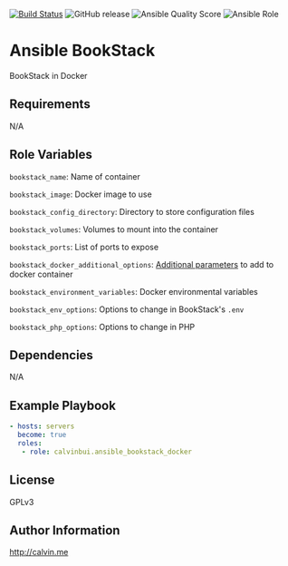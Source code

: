 [![Build Status](https://travis-ci.com/calvinbui/ansible-bookstack-docker.svg?branch=master)](https://travis-ci.com/calvinbui/ansible-bookstack-docker)
![GitHub release](https://img.shields.io/github/release/calvinbui/ansible-bookstack-docker.svg)
![Ansible Quality Score](https://img.shields.io/ansible/quality/41441.svg)
![Ansible Role](https://img.shields.io/ansible/role/d/41441.svg)

# Ansible BookStack

BookStack in Docker

##  Requirements

N/A

## Role Variables

`bookstack_name`: Name of container

`bookstack_image`: Docker image to  use

`bookstack_config_directory`: Directory to store configuration files

`bookstack_volumes`: Volumes to mount into the container

`bookstack_ports`: List of ports to expose

`bookstack_docker_additional_options`: [Additional parameters](https://docs.ansible.com/ansible/latest/modules/docker_container_module.html) to add to docker container

`bookstack_environment_variables`: Docker environmental variables

`bookstack_env_options`: Options to change in BookStack's `.env`

`bookstack_php_options`: Options to change in PHP

## Dependencies

N/A

## Example Playbook

```yaml
- hosts: servers
  become: true
  roles:
   - role: calvinbui.ansible_bookstack_docker
```

## License

GPLv3

## Author Information

http://calvin.me

